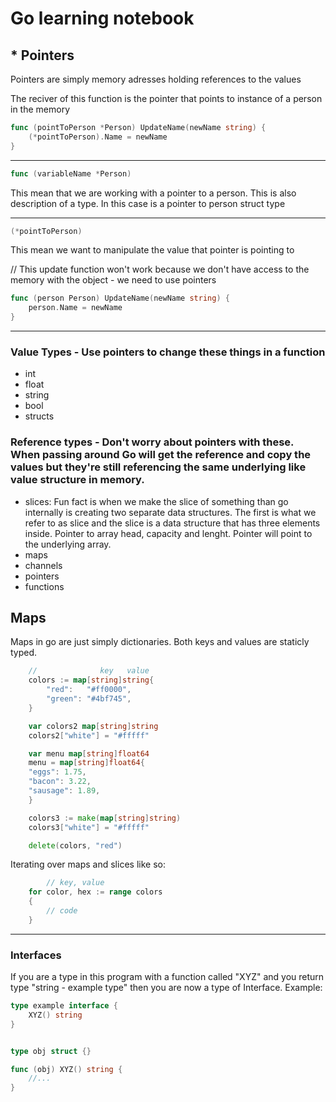 # Go learning notebook

## * Pointers 
Pointers are simply memory adresses holding references to the values 


The reciver of this function is the pointer that points to instance of a person in the memory

```go
func (pointToPerson *Person) UpdateName(newName string) {
	(*pointToPerson).Name = newName
}
```

---
```go 
func (variableName *Person) 
``` 
This mean that we are working with a pointer to a person. This is also description of a type. In this case is a pointer to person struct type

---
```go
(*pointToPerson) 
```
This mean we want to manipulate the value that pointer is pointing to

// This update function won't work because we don't have access to the memory with the object - we need to use pointers
```go 
func (person Person) UpdateName(newName string) {
	person.Name = newName
}
```
---

### Value Types - Use pointers to change these things in a function 
- int 
- float 
- string
- bool 
- structs

### Reference types - Don't worry about pointers with these. When passing around Go will get the reference and copy the values but they're still referencing the same underlying like value structure in memory. 
- slices: Fun fact is when we make the slice of something than go internally is creating two separate data structures. The first is what we refer to as slice and the slice is a data structure that has three elements inside. Pointer to array head, capacity and lenght. Pointer will point to the underlying array. 
- maps
- channels
- pointers
- functions

## Maps

Maps in go are just simply dictionaries. Both keys and values are staticly typed.
```go 
	//   			key	  value
	colors := map[string]string{
		"red":   "#ff0000",
		"green": "#4bf745",
	}

	var colors2 map[string]string 
	colors2["white"] = "#fffff"

	var menu map[string]float64
	menu = map[string]float64{
    "eggs": 1.75,
    "bacon": 3.22,
    "sausage": 1.89,
	}

	colors3 := make(map[string]string)
	colors3["white"] = "#fffff"

	delete(colors, "red")
``` 
Iterating over maps and slices like so:
```go
		// key, value
	for color, hex := range colors 
	{
		// code
	}
```

---
### Interfaces

If you are a type in this program with a function called "XYZ" and you return type "string - example type" then you are now a type of Interface. Example:

```go 
type example interface {
	XYZ() string 
}


type obj struct {}

func (obj) XYZ() string {
	//...
}

```
